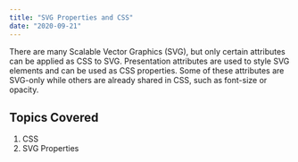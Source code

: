 ```yaml
---
title: "SVG Properties and CSS"
date: "2020-09-21"
---
```

There are many Scalable Vector Graphics (SVG), but only certain attributes can be applied as CSS to SVG. Presentation attributes are used to style SVG elements and can be used as CSS properties. Some of these attributes are SVG-only while others are already shared in CSS, such as font-size or opacity.

## Topics Covered
1. CSS
2. SVG Properties